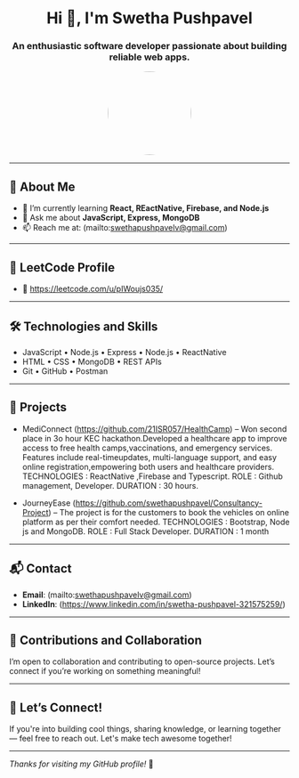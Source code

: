 <h1 align="center">Hi 👋, I'm Swetha Pushpavel</h1>
<h3 align="center">An enthusiastic software developer passionate about building reliable web apps.</h3>

<p align="center">
  <img src="https://avatars.githubusercontent.com/swethapushpavel" width="150" style="border-radius: 50%" />
</p>

---

## 📖 About Me

- 🌱 I’m currently learning **React, REactNative, Firebase, and Node.js**
- 💬 Ask me about **JavaScript, Express, MongoDB**
- 📫 Reach me at: (mailto:swethapushpavelv@gmail.com)

---

## 🔗 LeetCode Profile

- 📘 https://leetcode.com/u/pIWoujs035/

---

## 🛠️ Technologies and Skills

- JavaScript • Node.js • Express • Node.js • ReactNative 
- HTML • CSS • MongoDB • REST APIs  
- Git • GitHub • Postman

---

## 📁 Projects

- MediConnect (https://github.com/21ISR057/HealthCamp) – Won second place in 3o hour KEC hackathon.Developed a healthcare app to improve access to free health camps,vaccinations, and emergency services. Features include real-timeupdates, multi-language support, and easy online registration,empowering both users and healthcare providers.
TECHNOLOGIES : ReactNative ,Firebase and Typescript.
ROLE : Github management, Developer.
DURATION : 30 hours.

- JourneyEase (https://github.com/swethapushpavel/Consultancy-Project) – The project is for the customers to book the vehicles on online
platform as per their comfort needed.
TECHNOLOGIES : Bootstrap, Node js and MongoDB.
ROLE : Full Stack Developer.
DURATION : 1 month

---

## 📬 Contact

- **Email**: (mailto:swethapushpavelv@gmail.com)  
- **LinkedIn**: (https://www.linkedin.com/in/swetha-pushpavel-321575259/)

---

## 🤝 Contributions and Collaboration

I’m open to collaboration and contributing to open-source projects. Let’s connect if you’re working on something meaningful!

---

## 💬 Let’s Connect!

If you're into building cool things, sharing knowledge, or learning together — feel free to reach out. Let's make tech awesome together!

---

_Thanks for visiting my GitHub profile!_ 🌟
